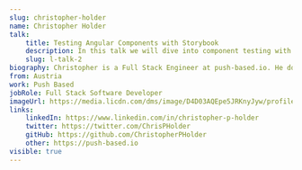 ```yaml
---
slug: christopher-holder
name: Christopher Holder
talk: 
    title: Testing Angular Components with Storybook
    description: In this talk we will dive into component testing with Storybook. We will look at how you can set up Visual Regression, User Interaction and Accessibility testing. Then we will focus on what we should test and how thinking about these testing can improve the quality of our code.
    slug: l-talk-2
biography: Christopher is a Full Stack Engineer at push-based.io. He does consulting and auditing on Angular applications to help companies optimize their application architecture and performance as an Open Source contributor he collaborates on projects that help make the web faster and speed regression by making testing performance easier and scalable.
from: Austria
work: Push Based
jobRole: Full Stack Software Developer
imageUrl: https://media.licdn.com/dms/image/D4D03AQEpe5JRKnyJyw/profile-displayphoto-shrink_800_800/0/1702119188624?e=1720051200&v=beta&t=EI5ujDh66px_f6Ay5zjkDawsHm9-ZZBPhAO5KByUxYQ
links:
    linkedIn: https://www.linkedin.com/in/christopher-p-holder
    twitter: https://twitter.com/ChrisPHolder
    gitHub: https://github.com/ChristopherPHolder
    other: https://push-based.io
visible: true
---
```

